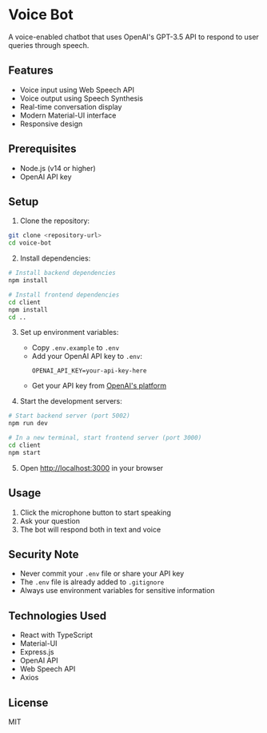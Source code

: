 # Voice Bot

A voice-enabled chatbot that uses OpenAI's GPT-3.5 API to respond to user queries through speech.

## Features

- Voice input using Web Speech API
- Voice output using Speech Synthesis
- Real-time conversation display
- Modern Material-UI interface
- Responsive design

## Prerequisites

- Node.js (v14 or higher)
- OpenAI API key

## Setup

1. Clone the repository:
```bash
git clone <repository-url>
cd voice-bot
```

2. Install dependencies:
```bash
# Install backend dependencies
npm install

# Install frontend dependencies
cd client
npm install
cd ..
```

3. Set up environment variables:
   - Copy `.env.example` to `.env`
   - Add your OpenAI API key to `.env`:
     ```
     OPENAI_API_KEY=your-api-key-here
     ```
   - Get your API key from [OpenAI's platform](https://platform.openai.com/account/api-keys)

4. Start the development servers:
```bash
# Start backend server (port 5002)
npm run dev

# In a new terminal, start frontend server (port 3000)
cd client
npm start
```

5. Open [http://localhost:3000](http://localhost:3000) in your browser

## Usage

1. Click the microphone button to start speaking
2. Ask your question
3. The bot will respond both in text and voice

## Security Note

- Never commit your `.env` file or share your API key
- The `.env` file is already added to `.gitignore`
- Always use environment variables for sensitive information

## Technologies Used

- React with TypeScript
- Material-UI
- Express.js
- OpenAI API
- Web Speech API
- Axios

## License

MIT 